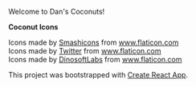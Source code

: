 Welcome to Dan's Coconuts!

**Coconut Icons**
<div>Icons made by <a href="https://www.flaticon.com/authors/smashicons" title="Smashicons">Smashicons</a> from <a href="https://www.flaticon.com/"             title="Flaticon">www.flaticon.com</a></div>

<div>Icons made by <a href="https://www.flaticon.com/authors/twitter" title="Twitter">Twitter</a> from <a href="https://www.flaticon.com/"             title="Flaticon">www.flaticon.com</a></div>

<div>Icons made by <a href="https://www.flaticon.com/authors/dinosoftlabs" title="DinosoftLabs">DinosoftLabs</a> from <a href="https://www.flaticon.com/"             title="Flaticon">www.flaticon.com</a></div>








This project was bootstrapped with [Create React App](https://github.com/facebook/create-react-app).
